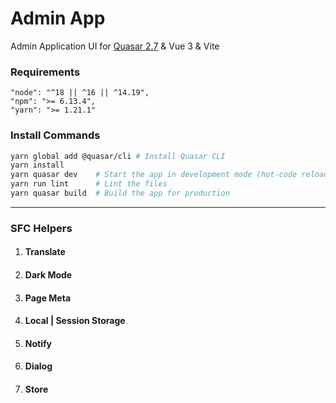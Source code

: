 # Admin App

Admin Application UI for [Quasar 2.7](https://quasar.dev/) & Vue 3 & Vite

### Requirements
```
"node": "^18 || ^16 || ^14.19",
"npm": ">= 6.13.4",
"yarn": ">= 1.21.1"
```

### Install Commands
```bash
yarn global add @quasar/cli # Install Quasar CLI
yarn install
yarn quasar dev    # Start the app in development mode (hot-code reloading, error reporting, etc.)
yarn run lint      # Lint the files
yarn quasar build  # Build the app for production
```

---------

### SFC Helpers

1. #### Translate
2. #### Dark Mode
3. #### Page Meta
4. #### Local | Session Storage
5. #### Notify
6. #### Dialog
7. #### Store
